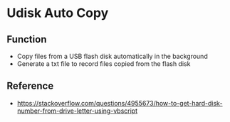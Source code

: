 # Udisk Auto Copy
## Function
- Copy files from a USB flash disk automatically in the background
- Generate a txt file to record files copied from the flash disk
## Reference
- https://stackoverflow.com/questions/4955673/how-to-get-hard-disk-number-from-drive-letter-using-vbscript
